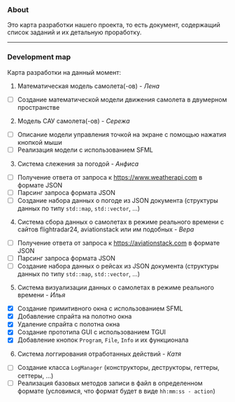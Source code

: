 ### About

Это карта разработки нашего проекта, то есть документ, содержащий список заданий и их детальную проработку.

<hr></hr>

### Development map

Карта разработки на данный момент:
1. Математическая модель самолета(-ов) - _Лена_

- [ ] Создание математической модели движения самолета в двумерном пространстве

2. Модель САУ самолета(-ов) - _Сережа_

- [ ] Описание модели управления точкой на экране с помощью нажатия кнопкой мыши 
- [ ] Реализация модели с использованием SFML

3. Система слежения за погодой - _Анфиса_
   
- [ ] Получение ответа от запроса к https://www.weatherapi.com в формате JSON
- [ ] Парсинг запроса формата JSON
- [ ] Создание набора данных о погоде из JSON документа (структуры данных по типу `std::map`, `std::vector`, ...)
  
4. Система сбора данных о самолетах в режиме реального времени с сайтов flightradar24, aviationstack или им подобных - _Вера_

- [ ] Получение ответа от запроса к https://aviationstack.com в формате JSON
- [ ] Парсинг запроса формата JSON
- [ ] Создание набора данных о рейсах из JSON документа (структуры данных по типу `std::map`, `std::vector`, ...)
  
5. Система визуализации данных о самолетах в режиме реального времени - _Илья_

- [x] Создание примитивного окна с использованием SFML
- [x] Добавление спрайта на полотно окна
- [x] Удаление спрайта с полотна окна 
- [x] Создание прототипа GUI с использованием TGUI
- [x] Добавление кнопок `Program`, `File`, `Info` и их функционала
   
6. Система логгирования отработанных действий - _Катя_

- [ ] Создание класса `LogManager` (конструкторы, деструкторы, геттеры, сеттеры, ...)
- [ ] Реализация базовых методов записи в файл в определенном формате (условимся, что формат будет в виде `hh:mm:ss - action`)